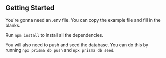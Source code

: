 ## Getting Started

You're gonna need an .env file. You can copy the example file and fill in the blanks.

Run `npm install` to install all the dependencies.

You will also need to push and seed the database. You can do this by running `npx prisma db push` and `npx prisma db seed`.